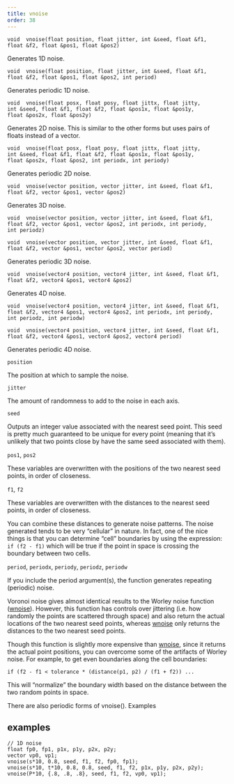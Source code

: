 ```yaml
---
title: vnoise
order: 38
---
```

`void  vnoise(float position, float jitter, int &seed, float &f1, float &f2, float &pos1, float &pos2)`

Generates 1D noise.

`void  vnoise(float position, float jitter, int &seed, float &f1, float &f2, float &pos1, float &pos2, int period)`

Generates periodic 1D noise.

`void  vnoise(float posx, float posy, float jittx, float jitty, int &seed, float &f1, float &f2, float &pos1x, float &pos1y, float &pos2x, float &pos2y)`

Generates 2D noise. This is similar to the other forms but uses pairs of floats instead of a vector.

`void  vnoise(float posx, float posy, float jittx, float jitty, int &seed, float &f1, float &f2, float &pos1x, float &pos1y, float &pos2x, float &pos2, int periodx, int periody)`

Generates periodic 2D noise.

`void  vnoise(vector position, vector jitter, int &seed, float &f1, float &f2, vector &pos1, vector &pos2)`

Generates 3D noise.

`void  vnoise(vector position, vector jitter, int &seed, float &f1, float &f2, vector &pos1, vector &pos2, int periodx, int periody, int periodz)`

`void  vnoise(vector position, vector jitter, int &seed, float &f1, float &f2, vector &pos1, vector &pos2, vector period)`

Generates periodic 3D noise.

`void  vnoise(vector4 position, vector4 jitter, int &seed, float &f1, float &f2, vector4 &pos1, vector4 &pos2)`

Generates 4D noise.

`void  vnoise(vector4 position, vector4 jitter, int &seed, float &f1, float &f2, vector4 &pos1, vector4 &pos2, int periodx, int periody, int periodz, int periodw)`

`void  vnoise(vector4 position, vector4 jitter, int &seed, float &f1, float &f2, vector4 &pos1, vector4 &pos2, vector4 period)`

Generates periodic 4D noise.

`position`

The position at which to sample the noise.

`jitter`

The amount of randomness to add to the noise in each axis.

`seed`

Outputs an integer value associated with the nearest seed point. This seed is pretty much guaranteed to be unique for every point (meaning that it’s unlikely that two points close by have the same seed associated with them).

`pos1`, `pos2`

These variables are overwritten with the positions of the two nearest seed points, in order of closeness.

`f1`, `f2`

These variables are overwritten with the distances to the nearest seed points, in order of closeness.

You can combine these distances to generate noise patterns. The noise generated tends to be very “cellular” in nature. In fact, one of the nice things is that you can determine “cell” boundaries by using the expression: `if (f2 - f1)` which will be true if the point in space is crossing the boundary between two cells.

`period`, `periodx`, `periody`, `periodz`, `periodw`

If you include the period argument(s), the function generates repeating (periodic) noise.

Voronoi noise gives almost identical results to the Worley noise function ([wnoise](/en/houdini-vex/noise-and-randomness/wnoise "Generates Worley (cellular) noise.")). However, this function has controls over jittering (i.e. how randomly the points are scattered through space) and also return the actual locations of the two nearest seed points, whereas [wnoise](/en/houdini-vex/noise-and-randomness/wnoise "Generates Worley (cellular) noise.") only returns the distances to the two nearest seed points.

Though this function is slightly more expensive than [wnoise](/en/houdini-vex/noise-and-randomness/wnoise "Generates Worley (cellular) noise."), since it returns the actual point positions, you can overcome some of the artifacts of Worley noise. For example, to get even boundaries along the cell boundaries:

```vex
if (f2 - f1 < tolerance * (distance(p1, p2) / (f1 + f2)) ...

```

This will “normalize” the boundary width based on the distance between the two random points in space.

There are also periodic forms of vnoise().
Examples

## examples

```vex
// 1D noise
float fp0, fp1, p1x, p1y, p2x, p2y;
vector vp0, vp1;
vnoise(s*10, 0.8, seed, f1, f2, fp0, fp1);
vnoise(s*10, t*10, 0.8, 0.8, seed, f1, f2, p1x, p1y, p2x, p2y);
vnoise(P*10, {.8, .8, .8}, seed, f1, f2, vp0, vp1);

```
